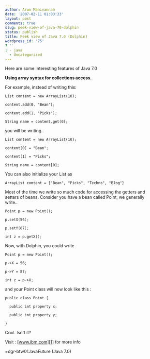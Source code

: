 ```yaml
---
author: Arun Manivannan
date: '2007-02-11 01:03:33'
layout: post
comments: true
slug: peek-view-of-java-70-dolphin
status: publish
title: Peek view of Java 7.0 (Dolphin)
wordpress_id: '75'
? ''
: - java
  - Uncategorized
---
```


Here are some interesting features of Java 7.0

**Using array syntax for collections access.**

For example, instead of writing this:


    List content = new ArrayList(10);

    content.add(0, "Bean");

    content.add(1, "Picks");

    String name = content.get(0);

you will be writing..


    List content = new ArrayList(10);

    content[0] = "Bean";

    content[1] = "Picks";

    String name = content[0];

You can also initialize your List as


    ArrayList content = {"Bean", "Picks", "Techno", "Blog"}

Most of the time we write so much code for accessing the getters and setters
of beans. Consider you have a bean called Point, we generally write..


    Point p = new Point();

    p.setX(56);

    p.setY(87);

    int z = p.getX();

Now, with Dolphin, you could write


    Point p = new Point();

    p->X = 56;

    p->Y = 87;

    int z = p->X;

and your Point class will now look like this :


    public class Point {

      public int property x;

      public int property y;

    }

Cool. Isn't it?

Visit : [www.ibm.com][1] for more info

   [1]: http://www-128.ibm.com/developerworks/java/library/j-java2007.html?ca
=dgr-btw01JavaFuture (Java 7.0)

